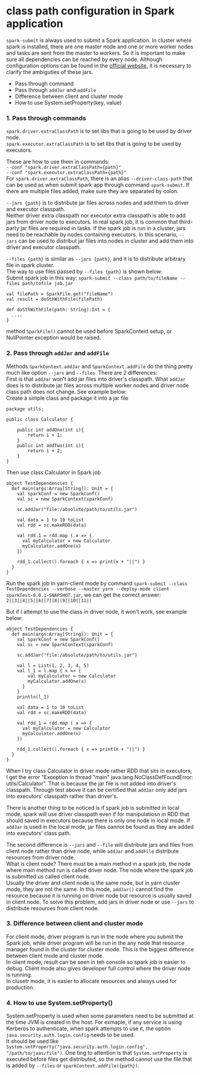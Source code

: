 # class path configuration in Spark application
`spark-submit` is always used to submit a Spark application. In cluster where spark is installed, there are one master node and one or more worker nodes and tasks are sent from the master to workers. So it is important to make sure all dependencies can be reached by every node. Although configuration options can be found in the [official website](http://spark.apache.org/docs/latest/configuration.html), it is necessary to clarify the ambiguties of these jars.  
* Pass through command
* Pass through `addJar` and `addFile`
* Difference between client and cluster mode
* How to use System.setProperty(key, value)

### 1. Pass through commands
`spark.driver.extraClassPath` is to set libs that is going to be used by driver node.  
`spark.executor.extraClassPath` is to set libs that is going to be used by executors.  

These are how to use them in commands:  
`--conf "spark.driver.extraClassPath={path}"`  
`--conf "spark.executor.extraClassPath={path}"`  
For `spark.driver.extraClassPath`, there is an alias `--driver-class-path` that can be used as when submit spark app through command `spark-submit`. If there are multiple files added, make sure they are separated by colon. 

`--jars {path}` is to distribute jar files across nodes and add them to driver and executor classpath.  
Neither driver extra classpath nor executor extra classpath is able to add jars from driver node to executors. In real spark job, it is common that third-party jar files are required in tasks. If the spark job is run in a cluster, jars need to be reachable by nodes containing executors. In this scenario, `--jars` can be used to distribut jar files into nodes in cluster and add them into driver and executor classpath.  

`--files {path}` is similar as `--jars {path}`, and it is to distribute arbitrary file in spark cluster.  
The way to use files passed by `--files {path}` is shown below:  
Submit spark job in this way: `spark-submit --class path/to/fileName --files path/tofile job.jar`  

```
val filePath = SparkFile.get("fileName")
val result = doSthWithFile(filePath)

def doSthWithFile(path: String):Int = {
  ....
}
```
method `SparkFile()` cannot be used before SparkContext setup, or NullPointer exception would be raised.

### 2. Pass through `addJar` and `addFile`   
Methods `SparkContext.addJar` and `SparkContext.addFile` do the thing pretty much like option `--jars` and `--files`. There are 2 differences:  
First is that `addJar` won't add jar files into driver's classpath. What `addJar` does is to distribute jar files across multiple worker nodes and driver node class path does not change.
See example below:  
Create a simple class and package it into a jar file
```
package utils;

public class Calculator {
	
	public int addOne(int i){
		return i + 1;
	}
	public int addTwo(int i){
		return i + 2;
	}
}
```
Then use class Calculator in Spark job
```
object TestDependencies {
  def main(args:Array[String]): Unit = {
    val sparkConf = new SparkConf()
    val sc = new SparkContext(sparkConf)

    sc.addJar("file:/absolute/path/to/utils.jar")
        
    val data = 1 to 10 toList
    val rdd = sc.makeRDD(data)
    
    val rdd_1 = rdd.map ( x => {
      val myCalculator = new Calculator
      myCalculator.addOne(x)
    })
    
    rdd_1.collect().foreach { x => print(x + "||") }
  }
}
```
Run the spark job in yarn-client mode by command `spark-submit --class TestDependencies --verbose --master yarn --deploy-mode client sparkTest-0.0.1-SNAPSHOT.jar`, we can get the correct answer: `2||3||4||5||6||7||8||9||10||11||`  

But if I attempt to use the class in driver node, it won't work, see example below:
```
object TestDependencies {
  def main(args:Array[String]): Unit = {
    val sparkConf = new SparkConf()
    val sc = new SparkContext(sparkConf)

    sc.addJar("file:/absolute/path/to/utils.jar")
    
    val l = List(1, 2, 3, 4, 5)
    val l_1 = l.map { x => {
        val myCalculator = new Calculator
        myCalculator.addOne(x)
      }
    }
    println(l_1)
    
    val data = 1 to 10 toList
    val rdd = sc.makeRDD(data)
    
    val rdd_1 = rdd.map ( x => {
      val myCalculator = new Calculator
      myCalculator.addOne(x)
    })
    
    rdd_1.collect().foreach { x => print(x + "||") }
  }
}
```
When I try class Calculator in driver mode rather RDD that sits in executors, I get the error "Exception in thread "main" java.lang.NoClassDefFoundError: utils/Calculator". That is because the jar file is not added into driver's classpath. Through test above it can be certified that `addJar` only add jars into executors' classpath rather than driver's.  

There is another thing to be noticed is if spark job is submitted in local mode, spark will use driver classpath even if for manipulatiosn in RDD that should saved in executors because there is only one node in local mode. If `addJar` is used in the local mode, jar files cannot be found as they are added into executors' class path.  

The second difference is `--jars` and `--file` will distribute jars and files from client node rather than drive node, while `addJar` and `addFile` distribute resources from driver node.  
What is client node? There must be a main method in a spark job, the node where main method run is called driver node. The node where the spark job is submitted us called client node.   
Usually the driver and client node is the same node, but in yarn cluster mode, they are not the same. In this mode, `addJar()` cannot find the resource because it is running on driver node but resource is usually saved in client node. To solve this problem, add jars in driver node or use `--jars` to distribute resources from client node.

### 3. Difference between client and cluster mode
For client mode, driver program is run in the node where you submit the Spark job, while driver program will be run in the any node that resource manager found in the cluster for cluster mode. This is the biggest difference between client mode and cluster mode.  
In client mode, result can be seen in teh console so spark job is easier to debug. Client mode also gives developer full control where the driver node is running.  
In clusetr mode, it is easier to allocate resources and always used for production.  

### 4. How to use System.setProperty()
System.setProperty is used when some parameters need to be submitted at the time JVM is created in the host. For exmaple, if any service is using Kerberos to authenticate, when spark attempts to use it, the option `java.security.auth.login.config` needs to be used.  
It should be used like `System.setProperty("java.security.auth.login.config", "/path/to/jaas/file")`. One ting to attention is that `System.setProperty` is executed before files get distributed, so the method cannot use the file that is added by `--files` or `sparkContext.addFile({path})`.
